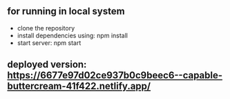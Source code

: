 ## for running in local system
- clone the repository
- install dependencies using: npm install
- start server: npm start

## deployed version: https://6677e97d02ce937b0c9beec6--capable-buttercream-41f422.netlify.app/
